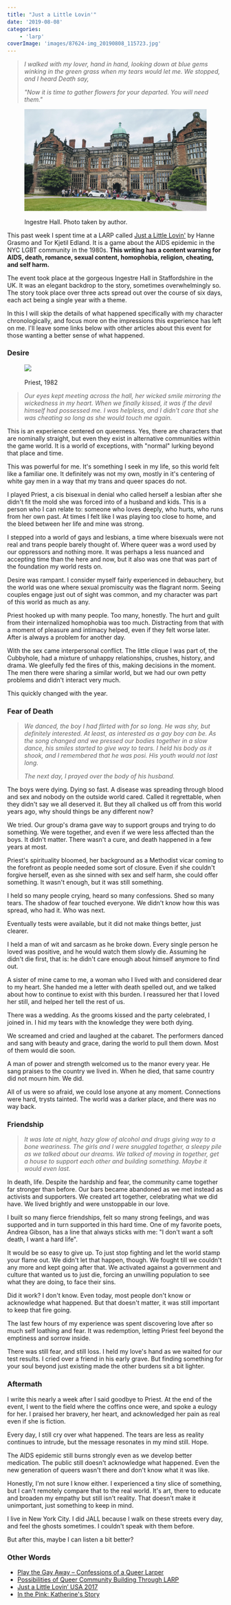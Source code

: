 ```yaml
---
title: "Just a Little Lovin'"
date: '2019-08-08'
categories:
    - 'larp'
coverImage: 'images/87624-img_20190808_115723.jpg'
---
```


> _I walked with my lover, hand in hand, looking down at blue gems winking in the green grass when my tears would let me. We stopped, and I heard Death say,_
>
> _"Now it is time to gather flowers for your departed. You will need them."_

<figure>

![Image of Ingestre Hall](images/28d7e-img_20190804_103714-1.jpg)

<figcaption>

Ingestre Hall. Photo taken by author.

</figcaption>

</figure>

This past week I spent time at a LARP called [Just a Little Lovin'](https://jall2019.weebly.com/) by Hanne Grasmo and Tor Kjetil Edland. It is a game about the AIDS epidemic in the NYC LGBT community in the 1980s. **This writing has a content warning for AIDS, death, romance, sexual content, homophobia, religion, cheating, and self harm.**

The event took place at the gorgeous Ingestre Hall in Staffordshire in the UK. It was an elegant backdrop to the story, sometimes overwhelmingly so. The story took place over three acts spread out over the course of six days, each act being a single year with a theme.

In this I will skip the details of what happened specifically with my character chronologically, and focus more on the impressions this experience has left on me. I'll leave some links below with other articles about this event for those wanting a better sense of what happened.

### Desire

<figure>

![](https://echonyc.blog/wp-content/uploads/2020/07/d0273-img_20190731_175118_253.jpg?w=300&h=300)

<figcaption>

Priest, 1982

</figcaption>

</figure>

> _Our eyes kept meeting across the hall, her wicked smile mirroring the wickedness in my heart. When we finally kissed, it was if the devil himself had possessed me. I was helpless, and I didn't care that she was cheating so long as she would touch me again._

This is an experience centered on queerness. Yes, there are characters that are nominally straight, but even they exist in alternative communities within the game world. It is a world of exceptions, with "normal" lurking beyond that place and time.

This was powerful for me. It's something I seek in my life, so this world felt like a familiar one. It definitely was not my own, mostly in it's centering of white gay men in a way that my trans and queer spaces do not.

I played Priest, a cis bisexual in denial who called herself a lesbian after she didn't fit the mold she was forced into of a husband and kids. This is a person who I can relate to: someone who loves deeply, who hurts, who runs from her own past. At times I felt like I was playing too close to home, and the bleed between her life and mine was strong.

I stepped into a world of gays and lesbians, a time where bisexuals were not real and trans people barely thought of. Where queer was a word used by our oppressors and nothing more. It was perhaps a less nuanced and accepting time than the here and now, but it also was one that was part of the foundation my world rests on.

Desire was rampant. I consider myself fairly experienced in debauchery, but the world was one where sexual promiscuity was the flagrant norm. Seeing couples engage just out of sight was common, and my character was part of this world as much as any.

Priest hooked up with many people. Too many, honestly. The hurt and guilt from their internalized homophobia was too much. Distracting from that with a moment of pleasure and intimacy helped, even if they felt worse later. After is always a problem for another day.

With the sex came interpersonal conflict. The little clique I was part of, the Cubbyhole, had a mixture of unhappy relationships, crushes, history, and drama. We gleefully fed the fires of this, making decisions in the moment. The men there were sharing a similar world, but we had our own petty problems and didn't interact very much.

This quickly changed with the year.

### Fear of Death

> _We danced, the boy I had flirted with for so long. He was shy, but definitely interested. At least, as interested as a gay boy can be. As the song changed and we pressed our bodies together in a slow dance, his smiles started to give way to tears. I held his body as it shook, and I remembered that he was posi. His youth would not last long._
>
> _The next day, I prayed over the body of his husband._

The boys were dying. Dying so fast. A disease was spreading through blood and sex and nobody on the outside world cared. Called it regrettable, when they didn't say we all deserved it. But they all chalked us off from this world years ago, why should things be any different now?

We tried. Our group's drama gave way to support groups and trying to do something. We were together, and even if we were less affected than the boys. It didn't matter. There wasn't a cure, and death happened in a few years at most.

Priest's spirituality bloomed, her background as a Methodist vicar coming to the forefront as people needed some sort of closure. Even if she couldn't forgive herself, even as she sinned with sex and self harm, she could offer something. It wasn't enough, but it was still something.

I held so many people crying, heard so many confessions. Shed so many tears. The shadow of fear touched everyone. We didn't know how this was spread, who had it. Who was next.

Eventually tests were available, but it did not make things better, just clearer.

I held a man of wit and sarcasm as he broke down. Every single person he loved was positive, and he would watch them slowly die. Assuming he didn't die first, that is: he didn't care enough about himself anymore to find out.

A sister of mine came to me, a woman who I lived with and considered dear to my heart. She handed me a letter with death spelled out, and we talked about how to continue to exist with this burden. I reassured her that I loved her still, and helped her tell the rest of us.

There was a wedding. As the grooms kissed and the party celebrated, I joined in. I hid my tears with the knowledge they were both dying.

We screamed and cried and laughed at the cabaret. The performers danced and sang with beauty and grace, daring the world to pull them down. Most of them would die soon.

A man of power and strength welcomed us to the manor every year. He sang praises to the country we lived in. When he died, that same country did not mourn him. We did.

All of us were so afraid, we could lose anyone at any moment. Connections were hard, trysts tainted. The world was a darker place, and there was no way back.

### Friendship

> _It was late at night, hazy glow of alcohol and drugs giving way to a bone weariness. The girls and I were snuggled together, a sleepy pile as we talked about our dreams. We talked of moving in together, get a house to support each other and building something. Maybe it would even last._

In death, life. Despite the hardship and fear, the community came together far stronger than before. Our bars became abandoned as we met instead as activists and supporters. We created art together, celebrating what we did have. We lived brightly and were unstoppable in our love.

I built so many fierce friendships, felt so many strong feelings, and was supported and in turn supported in this hard time. One of my favorite poets, Andrea Gibson, has a line that always sticks with me: "I don't want a soft death, I want a hard life".

It would be so easy to give up. To just stop fighting and let the world stamp your flame out. We didn't let that happen, though. We fought till we couldn't any more and kept going after that. We activated against a government and culture that wanted us to just die, forcing an unwilling population to see what they are doing, to face their sins.

Did it work? I don't know. Even today, most people don't know or acknowledge what happened. But that doesn't matter, it was still important to keep that fire going.

The last few hours of my experience was spent discovering love after so much self loathing and fear. It was redemption, letting Priest feel beyond the emptiness and sorrow inside.

There was still fear, and still loss. I held my love's hand as we waited for our test results. I cried over a friend in his early grave. But finding something for your soul beyond just existing made the other burdens sit a bit lighter.

### Aftermath

I write this nearly a week after I said goodbye to Priest. At the end of the event, I went to the field where the coffins once were, and spoke a eulogy for her. I praised her bravery, her heart, and acknowledged her pain as real even if she is fiction.

Every day, I still cry over what happened. The tears are less as reality continues to intrude, but the message resonates in my mind still. Hope.

The AIDS epidemic still burns strongly even as we develop better medication. The public still doesn't acknowledge what happened. Even the new generation of queers wasn't there and don't know what it was like.

Honestly, I'm not sure I know either. I experienced a tiny slice of something, but I can't remotely compare that to the real world. It's art, there to educate and broaden my empathy but still isn't reality. That doesn't make it unimportant, just something to keep in mind.

I live in New York City. I did JALL because I walk on these streets every day, and feel the ghosts sometimes. I couldn't speak with them before.

But after this, maybe I can listen a bit better?

### Other Words

- [Play the Gay Away – Confessions of a Queer Larper](https://nordiclarp.org/2016/04/15/play-gay-away-confessions-queer-larper/)
- [Possibilities of Queer Community Building Through LARP](http://www.firstpersonscholar.com/queer-larp-community/)
- [Just a Little Lovin’ USA 2017](https://nordiclarp.org/2018/02/19/just-little-lovin-usa-2017/)
- [In the Pink: Katherine's Story](https://savvyseductress.wordpress.com/)
